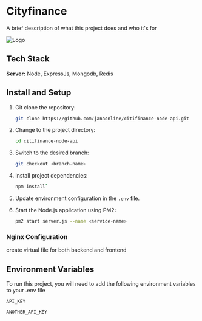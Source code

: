 
# Cityfinance

A brief description of what this project does and who it's for

![Logo](https://cityfinance.in/assets/M%20FIGMA/city-finance-ranking.png)

## Tech Stack

**Server:** Node, ExpressJs, Mongodb, Redis

## Install and Setup

1. Git clone the repository:

   ```bash
   git clone https://github.com/janaonline/citifinance-node-api.git
   ```

2. Change to the project directory:

   ```bash
   cd citifinance-node-api
   ```

3. Switch to the desired branch:

   ```bash
   git checkout <branch-name>
   ```

4. Install project dependencies:

   ```bash
   npm install`
   ```

5. Update environment configuration in the `.env` file.

6. Start the Node.js application using PM2:

   ```bash
   pm2 start server.js --name <service-name>
   ```

### Nginx Configuration

create virtual file for both backend and frontend

## Environment Variables

To run this project, you will need to add the following environment variables to your .env file

`API_KEY`

`ANOTHER_API_KEY`
